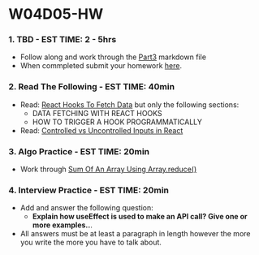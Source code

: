 # W04D05-HW

### 1. TBD - EST TIME: 2 - 5hrs

- Follow along and work through the [Part3](films-part3.md) markdown file
- When commpleted submit your homework [here](https://docs.google.com/forms/u/3/d/e/1FAIpQLSezWVG8OLr6ZxmRNOwZ6xsoYO5lu_7L1LTWA3X6iclG4iG_Hw/viewform?usp=send_form). 

### 2. Read The Following - EST TIME: 40min

- Read: [React Hooks To Fetch Data](https://www.robinwieruch.de/react-hooks-fetch-data) but only the following sections:
  - DATA FETCHING WITH REACT HOOKS
  - HOW TO TRIGGER A HOOK PROGRAMMATICALLY
- Read: [Controlled vs Uncontrolled Inputs in React](https://goshakkk.name/controlled-vs-uncontrolled-inputs-react/)
  

### 3. Algo Practice - EST TIME: 20min

- Work through [Sum Of An Array Using Array.reduce()](./algorithms-homework.md) 

### 4.  Interview Practice - EST TIME: 20min

- Add and answer the following question: 
   - **Explain how useEffect is used to make an API call? Give one or more examples..**.
- All answers must be at least a paragraph in length however the more you write the more you have to talk about.

